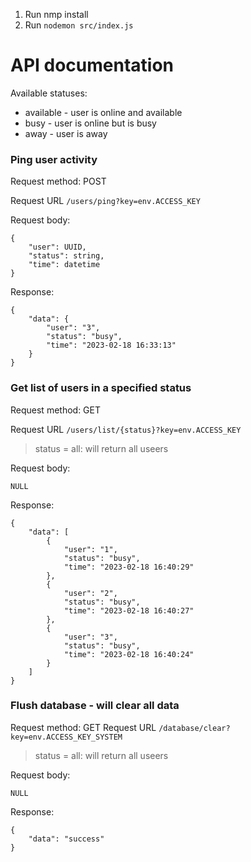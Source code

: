1. Run nmp install
2. Run ``nodemon src/index.js``

# API documentation

Available statuses:
- available - user is online and available 
- busy - user is online but is busy
- away - user is away

### Ping user activity

Request method: POST

Request URL ``/users/ping?key=env.ACCESS_KEY``

Request body:
```
{
    "user": UUID,
    "status": string,
    "time": datetime
}
```

Response:
```
{
    "data": {
        "user": "3",
        "status": "busy",
        "time": "2023-02-18 16:33:13"
    }
}
```

### Get list of users in a specified status

Request method: GET

Request URL ``/users/list/{status}?key=env.ACCESS_KEY``

> status = all: will return all useers

Request body:
```
NULL
```

Response:
```
{
    "data": [
        {
            "user": "1",
            "status": "busy",
            "time": "2023-02-18 16:40:29"
        },
        {
            "user": "2",
            "status": "busy",
            "time": "2023-02-18 16:40:27"
        },
        {
            "user": "3",
            "status": "busy",
            "time": "2023-02-18 16:40:24"
        }
    ]
}
```



### Flush database - will clear all data

Request method: GET
Request URL ``/database/clear?key=env.ACCESS_KEY_SYSTEM``

> status = all: will return all useers

Request body:
```
NULL
```

Response:
```
{
    "data": "success"
}
```